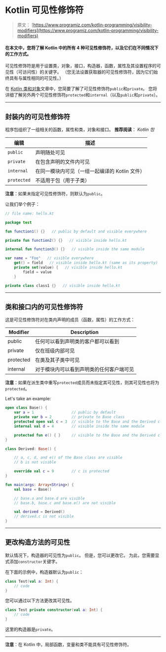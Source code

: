 # Kotlin 可见性修饰符

> 原文： [https://www.programiz.com/kotlin-programming/visibility-modifiers](https://www.programiz.com/kotlin-programming/visibility-modifiers)

#### 在本文中，您将了解 Kotlin 中的所有 4 种可见性修饰符，以及它们在不同情况下的工作方式。

可见性修饰符是用于设置类，对象，接口，构造器，函数，属性及其设置程序的可见性（可访问性）的关键字。 （您无法设置获取器的可见性修饰符，因为它们始终具有与属性相同的可见性。）

在 [Kotlin 类和对象](/kotlin-programming/class-objects "Kotlin Class and Objects")文章中，您简要了解了可见性修饰符`public`和`private`。 您将详细了解另外两个可见性修饰符`protected`和`internal`（以及`public`和`private`）。

* * *

## 封装内的可见性修饰符

程序包组织了一组相关的函数，属性和类，对象和接口。 **推荐阅读**： *Kotlin 包*

| 编辑 | 描述 |
| --- | --- |
| `public` | 声明随处可见 |
| `private` | 在包含声明的文件内可见 |
| `internal` | 在同一模块内可见（一组一起编译的 Kotlin 文件） |
| `protected` | 不适用于包（用于子类） |

**注意**：如果未指定可见性修饰符，则默认为`public`。

让我们举个例子：

```kt
// file name: hello.kt

package test

fun function1() {}   // public by default and visible everywhere

private fun function2() {}   // visible inside hello.kt

internal fun function3() {}   // visible inside the same module

var name = "Foo"   // visible everywhere
    get() = field   // visible inside hello.kt (same as its property)
    private set(value) {   // visible inside hello.kt
        field = value
    }

private class class1 {}   // visible inside hello.kt
```

* * *

## 类和接口内的可见性修饰符

这是可见性修饰符对在类内声明的成员（函数，属性）的工作方式：

| Modifier | Description |
| --- | --- |
| public | 任何可以看到声明类的客户都可以看到 |
| private | 仅在班级内部可见 |
| protected | 在类及其子类中可见 |
| internal | 对于模块内可以看到声明类的任何客户端可见 |

**注意**：如果在派生类中重写`protected`成员而未指定其可见性，则其可见性也将为`protected`。

Let's take an example:

```kt
open class Base() {
    var a = 1                 // public by default
    private var b = 2         // private to Base class
    protected open val c = 3  // visible to the Base and the Derived class
    internal val d = 4        // visible inside the same module

    protected fun e() { }     // visible to the Base and the Derived class
}

class Derived: Base() {

    // a, c, d, and e() of the Base class are visible
    // b is not visible

    override val c = 9        // c is protected
}

fun main(args: Array<String>) {
    val base = Base()

    // base.a and base.d are visible
    // base.b, base.c and base.e() are not visible

    val derived = Derived()
    // derived.c is not visible
}

```

* * *

## 更改构造方法的可见性

默认情况下，构造器的可见性为`public`。 但是，您可以更改它。 为此，您需要显式添加`constructor`关键字。

在下面的示例中，构造器默认为`public`：

```kt
class Test(val a: Int) {
    // code
}

```

您可以通过以下方法更改其可见性。

```kt
class Test private constructor(val a: Int) {
    // code
}
```

这里的构造器是`private`。

* * *

**注意**：在 Kotlin 中，局部函数，变量和类不能具有可见性修饰符。